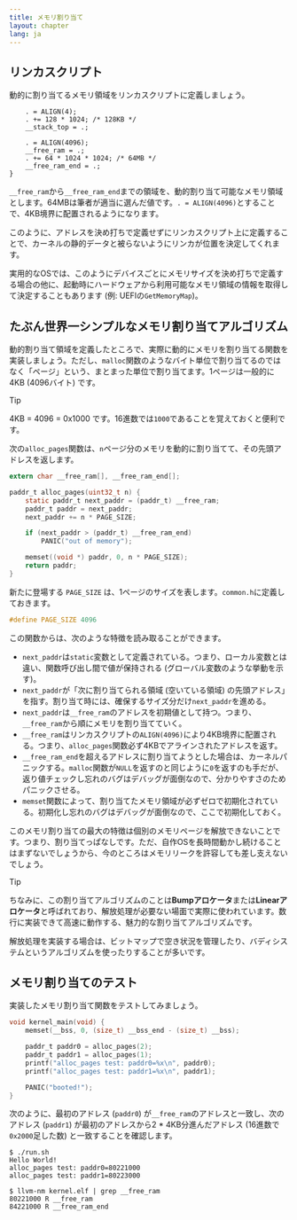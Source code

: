 ```yaml
---
title: メモリ割り当て
layout: chapter
lang: ja
---
```


## リンカスクリプト

動的に割り当てるメモリ領域をリンカスクリプトに定義しましょう。

```plain:kernel.ld {5-8}
    . = ALIGN(4);
    . += 128 * 1024; /* 128KB */
    __stack_top = .;

    . = ALIGN(4096);
    __free_ram = .;
    . += 64 * 1024 * 1024; /* 64MB */
    __free_ram_end = .;
}
```

`__free_ram`から`__free_ram_end`までの領域を、動的割り当て可能なメモリ領域とします。64MBは筆者が適当に選んだ値です。`. = ALIGN(4096)`とすることで、4KB境界に配置されるようになります。

このように、アドレスを決め打ちで定義せずにリンカスクリプト上に定義することで、カーネルの静的データと被らないようにリンカが位置を決定してくれます。

実用的なOSでは、このようにデバイスごとにメモリサイズを決め打ちで定義する場合の他に、起動時にハードウェアから利用可能なメモリ領域の情報を取得して決定することもあります (例: UEFIの`GetMemoryMap`)。

## たぶん世界一シンプルなメモリ割り当てアルゴリズム

動的割り当て領域を定義したところで、実際に動的にメモリを割り当てる関数を実装しましょう。ただし、`malloc`関数のようなバイト単位で割り当てるのではなく「ページ」という、まとまった単位で割り当てます。1ページは一般的に4KB (4096バイト) です。

> [!TIP]
>
> 4KB = 4096 = 0x1000 です。16進数では`1000`であることを覚えておくと便利です。

次の`alloc_pages`関数は、`n`ページ分のメモリを動的に割り当てて、その先頭アドレスを返します。

```c:kernel.c
extern char __free_ram[], __free_ram_end[];

paddr_t alloc_pages(uint32_t n) {
    static paddr_t next_paddr = (paddr_t) __free_ram;
    paddr_t paddr = next_paddr;
    next_paddr += n * PAGE_SIZE;

    if (next_paddr > (paddr_t) __free_ram_end)
        PANIC("out of memory");

    memset((void *) paddr, 0, n * PAGE_SIZE);
    return paddr;
}
```

新たに登場する `PAGE_SIZE` は、1ページのサイズを表します。`common.h`に定義しておきます。

```c:common.h
#define PAGE_SIZE 4096
```

この関数からは、次のような特徴を読み取ることができます。

- `next_paddr`は`static`変数として定義されている。つまり、ローカル変数とは違い、関数呼び出し間で値が保持される (グローバル変数のような挙動を示す)。
- `next_paddr`が「次に割り当てられる領域 (空いている領域) の先頭アドレス」を指す。割り当て時には、確保するサイズ分だけ`next_paddr`を進める。
- `next_paddr`は`__free_ram`のアドレスを初期値として持つ。つまり、`__free_ram`から順にメモリを割り当てていく。
- `__free_ram`はリンカスクリプトの`ALIGN(4096)`により4KB境界に配置される。つまり、`alloc_pages`関数必ず4KBでアラインされたアドレスを返す。
- `__free_ram_end`を超えるアドレスに割り当てようとした場合は、カーネルパニックする。`malloc`関数が`NULL`を返すのと同じように`0`を返すのも手だが、返り値チェックし忘れのバグはデバッグが面倒なので、分かりやすさのためパニックさせる。
- `memset`関数によって、割り当てたメモリ領域が必ずゼロで初期化されている。初期化し忘れのバグはデバッグが面倒なので、ここで初期化しておく。

このメモリ割り当ての最大の特徴は個別のメモリページを解放できないことです。つまり、割り当てっぱなしです。ただ、自作OSを長時間動かし続けることはまずないでしょうから、今のところはメモリリークを許容しても差し支えないでしょう。

> [!TIP]
>
> ちなみに、この割り当てアルゴリズムのことは**Bumpアロケータ**または**Linearアロケータ**と呼ばれており、解放処理が必要ない場面で実際に使われています。数行に実装できて高速に動作する、魅力的な割り当てアルゴリズムです。
>
> 解放処理を実装する場合は、ビットマップで空き状況を管理したり、バディシステムというアルゴリズムを使ったりすることが多いです。

## メモリ割り当てのテスト

実装したメモリ割り当て関数をテストしてみましょう。

```c:kernel.c {4-7}
void kernel_main(void) {
    memset(__bss, 0, (size_t) __bss_end - (size_t) __bss);

    paddr_t paddr0 = alloc_pages(2);
    paddr_t paddr1 = alloc_pages(1);
    printf("alloc_pages test: paddr0=%x\n", paddr0);
    printf("alloc_pages test: paddr1=%x\n", paddr1);

    PANIC("booted!");
}
```

次のように、最初のアドレス (`paddr0`) が`__free_ram`のアドレスと一致し、次のアドレス (`paddr1`) が最初のアドレスから2 * 4KB分進んだアドレス (16進数で`0x2000`足した数) と一致することを確認します。

```plain
$ ./run.sh
Hello World!
alloc_pages test: paddr0=80221000
alloc_pages test: paddr1=80223000
```

```plain
$ llvm-nm kernel.elf | grep __free_ram
80221000 R __free_ram
84221000 R __free_ram_end
```
